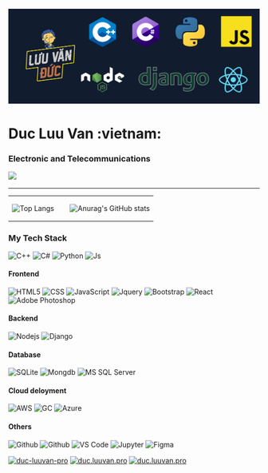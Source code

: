 ![Top banner](/top_banner.png)

<h1 align="left">Duc Luu Van :vietnam:</h1> 
<h3 align="left">Electronic and Telecommunications</h3>

  ![](https://komarev.com/ghpvc/?username=luuvanduc1999&style=flat-square)


---
<table width="800px">

<td valign="top" width="40%">
  
![Top Langs](https://github-readme-stats.vercel.app/api/top-langs/?username=luuvanduc1999) 
  
</td>
<td valign="top" width="60%">
  
  ![Anurag's GitHub stats](https://github-readme-stats.vercel.app/api?username=luuvanduc1999&theme=vue-dark&show_icons=true)
  
</td>
</tr>
</table>

### My Tech Stack
![C++](https://img.shields.io/badge/C%2B%2B-00599C?style=for-the-badge&logo=c%2B%2B&logoColor=white)
![C#](https://img.shields.io/badge/C%23-239120?style=for-the-badge&logo=c-sharp&logoColor=white)
![Python](https://img.shields.io/badge/Python-3776AB?style=for-the-badge&logo=python&logoColor=white)
![Js](https://img.shields.io/badge/JavaScript-F7DF1E?style=for-the-badge&logo=javascript&logoColor=black)

#### Frontend
![HTML5](https://img.shields.io/badge/HTML-239120?style=for-the-badge&logo=html5&logoColor=white)
![CSS](https://img.shields.io/badge/CSS-239120?&style=for-the-badge&logo=css3&logoColor=white)
![JavaScript](https://img.shields.io/badge/JavaScript-F7DF1E?style=for-the-badge&logo=javascript&logoColor=black)
![Jquery](https://img.shields.io/badge/jQuery-0769AD?style=for-the-badge&logo=jquery&logoColor=white)
![Bootstrap](https://img.shields.io/badge/Bootstrap-563D7C?style=for-the-badge&logo=bootstrap&logoColor=white)
![React](https://img.shields.io/badge/React-20232A?style=for-the-badge&logo=react&logoColor=61DAF)
![Adobe Photoshop](http://img.shields.io/badge/-Abode%20Photoshop-26C9FF?style=for-the-badge&logo=adobe-photoshop&logoColor=ffffff)

#### Backend
![Nodejs](https://img.shields.io/badge/Node.js-43853D?style=for-the-badge&logo=node.js&logoColor=white)
![Django](https://img.shields.io/badge/Django-092E20?style=for-the-badge&logo=django&logoColor=white)

#### Database
![SQLite](https://img.shields.io/badge/SQLite-07405E?style=for-the-badge&logo=sqlite&logoColor=white)
![Mongdb](https://img.shields.io/badge/MongoDB-4EA94B?style=for-the-badge&logo=mongodb&logoColor=white)
![MS SQL Server](http://img.shields.io/badge/-MS%20SQL%20Server-CC2927?style=for-the-badge&logo=microsoft-sql-server&logoColor=ffffff)

#### Cloud deloyment 
![AWS](https://img.shields.io/badge/Amazon_AWS-232F3E?style=for-the-badge&logo=amazon-aws&logoColor=white)
![GC](https://img.shields.io/badge/Google_Cloud-4285F4?style=for-the-badge&logo=google-cloud&logoColor=white)
![Azure](https://img.shields.io/badge/Microsoft_Azure-0089D6?style=for-the-badge&logo=microsoft-azure&logoColor=white)

#### Others
![Github](https://img.shields.io/badge/Git-100000?style=for-the-badge&logo=git&logoColor=white)
![Github](https://img.shields.io/badge/GitHub-100000?style=for-the-badge&logo=github&logoColor=white)
![VS Code](http://img.shields.io/badge/-VS%20Code-0078d7?style=for-the-badge&logo=visual-studio-code&logoColor=ffffff)
![Jupyter](https://img.shields.io/badge/Jupyter-%23F37626.svg?style=for-the-badge&logo=Jupyter&logoColor=white)
![Figma](https://img.shields.io/badge/figma-%23F24E1E.svg?style=for-the-badge&logo=figma&logoColor=white)

<a href="https://linkedin.com/in/duc-luuvan-pro" target="blank"><img align="center" src="https://cdn.jsdelivr.net/npm/simple-icons@3.0.1/icons/linkedin.svg" alt="duc-luuvan-pro" height="20" width="20" /></a>
<a href="https://fb.com/duc.luuvan.pro" target="blank"><img align="center" src="https://cdn.jsdelivr.net/npm/simple-icons@3.0.1/icons/facebook.svg" alt="duc.luuvan.pro" height="20" width="20" /></a>
<a href="https://instagram.com/duc.luuvan.pro" target="blank"><img align="center" src="https://cdn.jsdelivr.net/npm/simple-icons@3.0.1/icons/instagram.svg" alt="duc.luuvan.pro" height="20" width="20" /></a>
